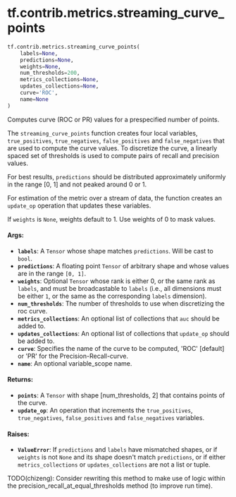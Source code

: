 <div itemscope itemtype="http://developers.google.com/ReferenceObject">
<meta itemprop="name" content="tf.contrib.metrics.streaming_curve_points" />
<meta itemprop="path" content="Stable" />
</div>

# tf.contrib.metrics.streaming_curve_points

``` python
tf.contrib.metrics.streaming_curve_points(
    labels=None,
    predictions=None,
    weights=None,
    num_thresholds=200,
    metrics_collections=None,
    updates_collections=None,
    curve='ROC',
    name=None
)
```

Computes curve (ROC or PR) values for a prespecified number of points.

The `streaming_curve_points` function creates four local variables,
`true_positives`, `true_negatives`, `false_positives` and `false_negatives`
that are used to compute the curve values. To discretize the curve, a linearly
spaced set of thresholds is used to compute pairs of recall and precision
values.

For best results, `predictions` should be distributed approximately uniformly
in the range [0, 1] and not peaked around 0 or 1.

For estimation of the metric over a stream of data, the function creates an
`update_op` operation that updates these variables.

If `weights` is `None`, weights default to 1. Use weights of 0 to mask values.

#### Args:

* <b>`labels`</b>: A `Tensor` whose shape matches `predictions`. Will be cast to
    `bool`.
* <b>`predictions`</b>: A floating point `Tensor` of arbitrary shape and whose values
    are in the range `[0, 1]`.
* <b>`weights`</b>: Optional `Tensor` whose rank is either 0, or the same rank as
    `labels`, and must be broadcastable to `labels` (i.e., all dimensions must
    be either `1`, or the same as the corresponding `labels` dimension).
* <b>`num_thresholds`</b>: The number of thresholds to use when discretizing the roc
    curve.
* <b>`metrics_collections`</b>: An optional list of collections that `auc` should be
    added to.
* <b>`updates_collections`</b>: An optional list of collections that `update_op` should
    be added to.
* <b>`curve`</b>: Specifies the name of the curve to be computed, 'ROC' [default] or
    'PR' for the Precision-Recall-curve.
* <b>`name`</b>: An optional variable_scope name.


#### Returns:

* <b>`points`</b>: A `Tensor` with shape [num_thresholds, 2] that contains points of
    the curve.
* <b>`update_op`</b>: An operation that increments the `true_positives`,
    `true_negatives`, `false_positives` and `false_negatives` variables.


#### Raises:

* <b>`ValueError`</b>: If `predictions` and `labels` have mismatched shapes, or if
    `weights` is not `None` and its shape doesn't match `predictions`, or if
    either `metrics_collections` or `updates_collections` are not a list or
    tuple.

TODO(chizeng): Consider rewriting this method to make use of logic within the
precision_recall_at_equal_thresholds method (to improve run time).